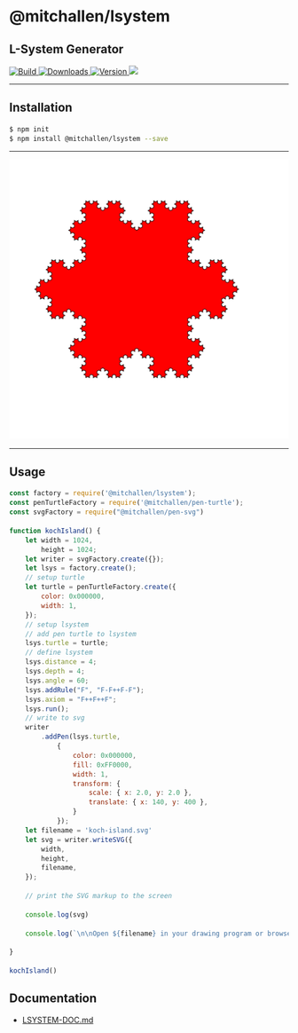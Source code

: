@mitchallen/lsystem
==
L-System Generator
--
<p>
  <a href="https://npmjs.org/package/@mitchallen/lsystem">
    <img src="https://img.shields.io/github/actions/workflow/status/mitchallen/drawing-kit/check.yaml" alt="Build">
  </a>

  <a href="https://npmjs.org/package/@mitchallen/lsystem">
    <img src="http://img.shields.io/npm/dt/@mitchallen/lsystem.svg?style=flat-square" alt="Downloads">
  </a>

  <a href="https://npmjs.org/package/@mitchallen/lsystem">
    <img src="http://img.shields.io/npm/v/@mitchallen/lsystem.svg?style=flat-square" alt="Version">
  </a>
  
  <a href="https://npmjs.org/package/@mitchallen/lsystem">
    <img src="https://img.shields.io/github/license/mitchallen/drawing-kit.svg">
  </a>

  <br />
  
</p>

* * *

## Installation

```sh
$ npm init
$ npm install @mitchallen/lsystem --save
```

* * *

<img src="https://raw.githubusercontent.com/mitchallen/drawing-kit/main/packages/lsystem/__tests__/output/kock-island.svg" />

* * *

## Usage

```js
const factory = require('@mitchallen/lsystem');
const penTurtleFactory = require('@mitchallen/pen-turtle');
const svgFactory = require("@mitchallen/pen-svg")

function kochIsland() {
    let width = 1024,
        height = 1024;
    let writer = svgFactory.create({});
    let lsys = factory.create();
    // setup turtle
    let turtle = penTurtleFactory.create({
        color: 0x000000,
        width: 1,
    });
    // setup lsystem
    // add pen turtle to lsystem
    lsys.turtle = turtle;
    // define lsystem
    lsys.distance = 4;
    lsys.depth = 4;
    lsys.angle = 60;
    lsys.addRule("F", "F-F++F-F");
    lsys.axiom = "F++F++F";
    lsys.run();
    // write to svg
    writer
        .addPen(lsys.turtle,
            {
                color: 0x000000,
                fill: 0xFF0000,
                width: 1,
                transform: {
                    scale: { x: 2.0, y: 2.0 },
                    translate: { x: 140, y: 400 },
                }
            });
    let filename = 'koch-island.svg'
    let svg = writer.writeSVG({
        width,
        height,
        filename,
    });

    // print the SVG markup to the screen

    console.log(svg)

    console.log(`\n\nOpen ${filename} in your drawing program or browser.\n\n`)

}

kochIsland()

```

## Documentation

* [LSYSTEM-DOC.md](https://github.com/mitchallen/drawing-kit/blob/main/packages/lsystem/LSYSTEM-DOC.md)


